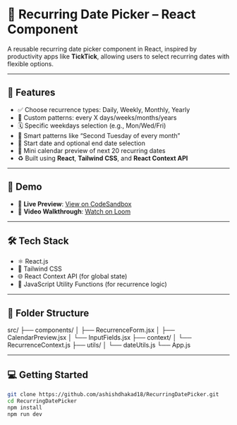 # 📆 Recurring Date Picker – React Component

A reusable recurring date picker component in React, inspired by productivity apps like **TickTick**, allowing users to select recurring dates with flexible options.

---

## 🚀 Features

- ✅ Choose recurrence types: Daily, Weekly, Monthly, Yearly  
- 🔁 Custom patterns: every X days/weeks/months/years  
- 🗓️ Specific weekdays selection (e.g., Mon/Wed/Fri)  
- 📌 Smart patterns like “Second Tuesday of every month”  
- 📅 Start date and optional end date selection  
- 👀 Mini calendar preview of next 20 recurring dates  
- ♻️ Built using **React**, **Tailwind CSS**, and **React Context API**  

---

## 📸 Demo

- 🔗 **Live Preview**: [View on CodeSandbox](https://codesandbox.io/p/github/ashishdhakad18/RecurringDatePicker/main?import=true)  
- 🎥 **Video Walkthrough**: [Watch on Loom](#) <!-- Replace with actual Loom link if available -->

---

## 🛠 Tech Stack

- ⚛️ React.js  
- 🎨 Tailwind CSS  
- 🌐 React Context API (for global state)  
- 🧠 JavaScript Utility Functions (for recurrence logic)

---

## 📂 Folder Structure
src/
├── components/
│ ├── RecurrenceForm.jsx
│ ├── CalendarPreview.jsx
│ └── InputFields.jsx
├── context/
│ └── RecurrenceContext.js
├── utils/
│ └── dateUtils.js
└── App.js


---

## 💻 Getting Started

```bash
git clone https://github.com/ashishdhakad18/RecurringDatePicker.git
cd RecurringDatePicker
npm install
npm run dev
